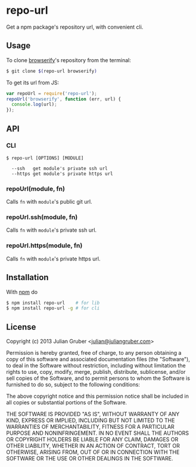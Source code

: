 # repo-url

Get a npm package's repository url, with convenient cli.

## Usage

To clone [browserify](https://github.com/substack/node-browserify)'s repository from the terminal:

```bash
$ git clone $(repo-url browserify)
```

To get its url from JS:

```js
var repoUrl = require('repo-url');
repoUrl('browserify', function (err, url) {
  console.log(url);
});
```

## API

### CLI

```
$ repo-url [OPTIONS] [MODULE]

  --ssh   get module's private ssh url
  --https get module's private https url

```

### repoUrl(module, fn)

Calls `fn` with `module`'s public git url.

### repoUrl.ssh(module, fn)

Calls `fn` with `module`'s private ssh url.

### repoUrl.https(module, fn)

Calls `fn` with `module`'s private https url.

## Installation

With [npm](http://npmjs.org) do

```bash
$ npm install repo-url    # for lib
$ npm install repo-url -g # for cli
```

## License

Copyright (c) 2013 Julian Gruber &lt;julian@juliangruber.com&gt;

Permission is hereby granted, free of charge, to any person obtaining a copy
of this software and associated documentation files (the "Software"), to deal
in the Software without restriction, including without limitation the rights
to use, copy, modify, merge, publish, distribute, sublicense, and/or sell
copies of the Software, and to permit persons to whom the Software is
furnished to do so, subject to the following conditions:

The above copyright notice and this permission notice shall be included in
all copies or substantial portions of the Software.

THE SOFTWARE IS PROVIDED "AS IS", WITHOUT WARRANTY OF ANY KIND, EXPRESS OR
IMPLIED, INCLUDING BUT NOT LIMITED TO THE WARRANTIES OF MERCHANTABILITY,
FITNESS FOR A PARTICULAR PURPOSE AND NONINFRINGEMENT. IN NO EVENT SHALL THE
AUTHORS OR COPYRIGHT HOLDERS BE LIABLE FOR ANY CLAIM, DAMAGES OR OTHER
LIABILITY, WHETHER IN AN ACTION OF CONTRACT, TORT OR OTHERWISE, ARISING FROM,
OUT OF OR IN CONNECTION WITH THE SOFTWARE OR THE USE OR OTHER DEALINGS IN
THE SOFTWARE.
